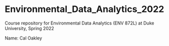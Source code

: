 # Environmental_Data_Analytics_2022

Course repository for Environmental Data Analytics (ENV 872L) at Duke University, Spring 2022

Name: Cal Oakley